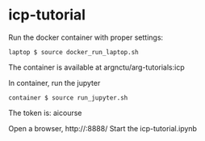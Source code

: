 # icp-tutorial

Run the docker container with proper settings:
```
laptop $ source docker_run_laptop.sh
```
The container is available at argnctu/arg-tutorials:icp

In container, run the jupyter 
```
container $ source run_jupyter.sh
```

The token is: aicourse

Open a browser, http://<your ip>:8888/
Start the icp-tutorial.ipynb

